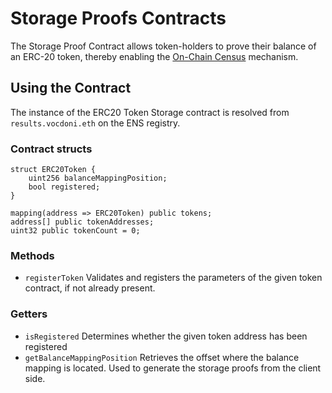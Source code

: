 # Storage Proofs Contracts



The Storage Proof Contract allows token-holders to prove their balance of an ERC-20 token, thereby enabling the [On-Chain Census](https://docs.vocdoni.io/architecture/census/on-chain.html) mechanism.

## Using the Contract <a href="#using-the-contract" id="using-the-contract"></a>

The instance of the ERC20 Token Storage contract is resolved from `results.vocdoni.eth` on the ENS registry.

### Contract structs <a href="#contract-structs" id="contract-structs"></a>

```
struct ERC20Token {
    uint256 balanceMappingPosition;
    bool registered;
}

mapping(address => ERC20Token) public tokens;
address[] public tokenAddresses;
uint32 public tokenCount = 0;
```

### Methods <a href="#methods" id="methods"></a>

* `registerToken` Validates and registers the parameters of the given token contract, if not already present.

### Getters <a href="#getters" id="getters"></a>

* `isRegistered` Determines whether the given token address has been registered
* `getBalanceMappingPosition` Retrieves the offset where the balance mapping is located. Used to generate the storage proofs from the client side.
